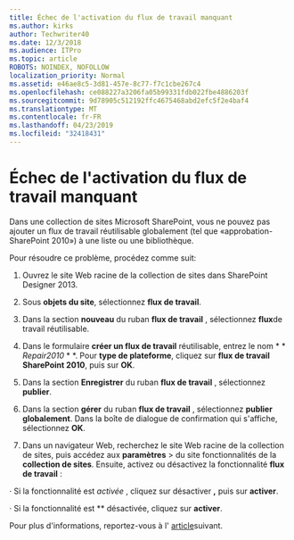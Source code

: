 ```yaml
---
title: Échec de l'activation du flux de travail manquant
ms.author: kirks
author: Techwriter40
ms.date: 12/3/2018
ms.audience: ITPro
ms.topic: article
ROBOTS: NOINDEX, NOFOLLOW
localization_priority: Normal
ms.assetid: e46ae8c5-3d81-457e-8c77-f7c1cbe267c4
ms.openlocfilehash: ce088227a3206fa05b99331fdb022fbe4886203f
ms.sourcegitcommit: 9d78905c512192ffc4675468abd2efc5f2e4baf4
ms.translationtype: MT
ms.contentlocale: fr-FR
ms.lasthandoff: 04/23/2019
ms.locfileid: "32418431"
---
```

# <a name="missing-workflow-failed-to-activate"></a>Échec de l'activation du flux de travail manquant

Dans une collection de sites Microsoft SharePoint, vous ne pouvez pas ajouter un flux de travail réutilisable globalement (tel que «approbation-SharePoint 2010») à une liste ou une bibliothèque.
  
Pour résoudre ce problème, procédez comme suit: 
  
1. Ouvrez le site Web racine de la collection de sites dans SharePoint Designer 2013.
  
2. Sous **objets du site**, sélectionnez **flux de travail**. 
  
3. Dans la section **nouveau** du ruban **flux de travail** , sélectionnez **flux**de travail réutilisable. 
  
4. Dans le formulaire **créer un flux de travail** réutilisable, entrez le nom * * *Repair2010* * *. Pour **type de plateforme**, cliquez sur **flux de travail SharePoint 2010**, puis sur **OK**. 
  
1. Dans la section **Enregistrer** du ruban **flux de travail** , sélectionnez **publier**. 
  
2. Dans la section **gérer** du ruban **flux de travail** , sélectionnez **publier globalement**. Dans la boîte de dialogue de confirmation qui s'affiche, sélectionnez **OK**. 
  
3. Dans un navigateur Web, recherchez le site Web racine de la collection de sites, puis accédez aux **paramètres** \> du site fonctionnalités de la **collection de sites**. Ensuite, activez ou désactivez la fonctionnalité **flux de travail** : 
  
· Si la fonctionnalité est *activée* , cliquez sur désactiver **,** puis sur **activer**. 
  
· Si la fonctionnalité est ** désactivée, cliquez sur **activer**. 
  
Pour plus d'informations, reportez-vous à l' [article](https://go.microsoft.com/fwlink/?linkid=2047770&amp;clcid=0x409)suivant.
  

